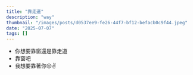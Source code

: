```yaml
---
title: "靠走道"
description: "way"
thumbnail: "/images/posts/d0537ee9-fe26-44f7-bf12-befacb0c9f44.jpeg"
date: "2025-07-07"
tags: []
---
```

- 你想要靠窗還是靠走道
- 靠窗吧
- 我想要靠著你😔✌️
